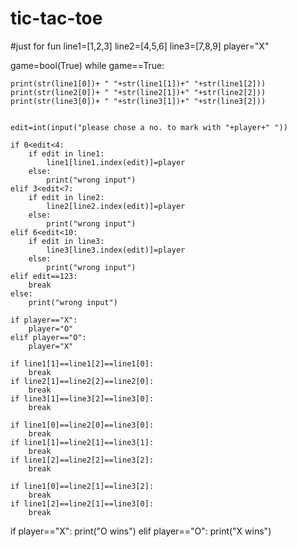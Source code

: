 # tic-tac-toe
#just for fun
line1=[1,2,3]
line2=[4,5,6]
line3=[7,8,9]
player="X"

game=bool(True)
while game==True:


    print(str(line1[0])+ " "+str(line1[1])+" "+str(line1[2]))
    print(str(line2[0])+ " "+str(line2[1])+" "+str(line2[2]))
    print(str(line3[0])+ " "+str(line3[1])+" "+str(line3[2]))


    edit=int(input("please chose a no. to mark with "+player+" "))

    if 0<edit<4:
        if edit in line1:        
            line1[line1.index(edit)]=player
        else:
            print("wrong input")
    elif 3<edit<7:
        if edit in line2:
            line2[line2.index(edit)]=player
        else:
            print("wrong input")
    elif 6<edit<10:
        if edit in line3:
            line3[line3.index(edit)]=player
        else:
            print("wrong input")
    elif edit==123:
        break
    else:
        print("wrong input")
    
    if player=="X":
        player="O"
    elif player=="O":
        player="X"

    if line1[1]==line1[2]==line1[0]:
        break
    if line2[1]==line2[2]==line2[0]:
        break
    if line3[1]==line3[2]==line3[0]:
        break

    if line1[0]==line2[0]==line3[0]:
        break
    if line1[1]==line2[1]==line3[1]:
        break
    if line1[2]==line2[2]==line3[2]:
        break

    if line1[0]==line2[1]==line3[2]:
        break
    if line1[2]==line2[1]==line3[0]:
        break

if player=="X":
        print("O wins")
elif player=="O":
        print("X wins")
